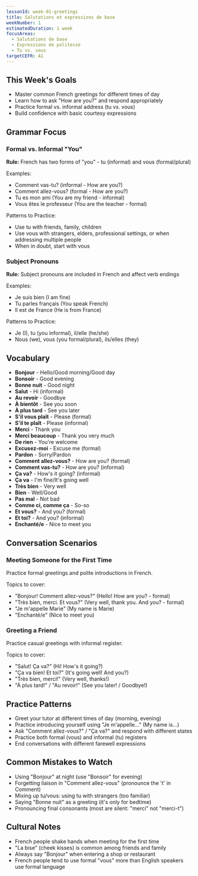 ```yaml
---
lessonId: week-01-greetings
title: Salutations et expressions de base
weekNumber: 1
estimatedDuration: 1 week
focusAreas:
  - Salutations de base
  - Expressions de politesse
  - Tu vs. vous
targetCEFR: A1
---
```


## This Week's Goals

- Master common French greetings for different times of day
- Learn how to ask "How are you?" and respond appropriately
- Practice formal vs. informal address (tu vs. vous)
- Build confidence with basic courtesy expressions

## Grammar Focus

### Formal vs. Informal "You"

**Rule:** French has two forms of "you" - tu (informal) and vous (formal/plural)

Examples:
- Comment vas-tu? (informal - How are you?)
- Comment allez-vous? (formal - How are you?)
- Tu es mon ami (You are my friend - informal)
- Vous êtes le professeur (You are the teacher - formal)

Patterns to Practice:
- Use tu with friends, family, children
- Use vous with strangers, elders, professional settings, or when addressing multiple people
- When in doubt, start with vous

### Subject Pronouns

**Rule:** Subject pronouns are included in French and affect verb endings

Examples:
- Je suis bien (I am fine)
- Tu parles français (You speak French)
- Il est de France (He is from France)

Patterns to Practice:
- Je (I), tu (you informal), il/elle (he/she)
- Nous (we), vous (you formal/plural), ils/elles (they)

## Vocabulary

- **Bonjour** - Hello/Good morning/Good day
- **Bonsoir** - Good evening
- **Bonne nuit** - Good night
- **Salut** - Hi (informal)
- **Au revoir** - Goodbye
- **À bientôt** - See you soon
- **À plus tard** - See you later
- **S'il vous plaît** - Please (formal)
- **S'il te plaît** - Please (informal)
- **Merci** - Thank you
- **Merci beaucoup** - Thank you very much
- **De rien** - You're welcome
- **Excusez-moi** - Excuse me (formal)
- **Pardon** - Sorry/Pardon
- **Comment allez-vous?** - How are you? (formal)
- **Comment vas-tu?** - How are you? (informal)
- **Ça va?** - How's it going? (informal)
- **Ça va** - I'm fine/It's going well
- **Très bien** - Very well
- **Bien** - Well/Good
- **Pas mal** - Not bad
- **Comme ci, comme ça** - So-so
- **Et vous?** - And you? (formal)
- **Et toi?** - And you? (informal)
- **Enchanté/e** - Nice to meet you

## Conversation Scenarios

### Meeting Someone for the First Time

Practice formal greetings and polite introductions in French.

Topics to cover:
- "Bonjour! Comment allez-vous?" (Hello! How are you? - formal)
- "Très bien, merci. Et vous?" (Very well, thank you. And you? - formal)
- "Je m'appelle Marie" (My name is Marie)
- "Enchanté/e" (Nice to meet you)

### Greeting a Friend

Practice casual greetings with informal register.

Topics to cover:
- "Salut! Ça va?" (Hi! How's it going?)
- "Ça va bien! Et toi?" (It's going well! And you?)
- "Très bien, merci!" (Very well, thanks!)
- "À plus tard!" / "Au revoir!" (See you later! / Goodbye!)

## Practice Patterns

- Greet your tutor at different times of day (morning, evening)
- Practice introducing yourself using "Je m'appelle..." (My name is...)
- Ask "Comment allez-vous?" / "Ça va?" and respond with different states
- Practice both formal (vous) and informal (tu) registers
- End conversations with different farewell expressions

## Common Mistakes to Watch

- Using "Bonjour" at night (use "Bonsoir" for evening)
- Forgetting liaison in "Comment allez-vous" (pronounce the 't' in Comment)
- Mixing up tu/vous: using tu with strangers (too familiar)
- Saying "Bonne nuit" as a greeting (it's only for bedtime)
- Pronouncing final consonants (most are silent: "merci" not "merci-t")

## Cultural Notes

- French people shake hands when meeting for the first time
- "La bise" (cheek kisses) is common among friends and family
- Always say "Bonjour" when entering a shop or restaurant
- French people tend to use formal "vous" more than English speakers use formal language
